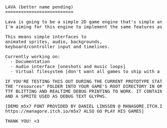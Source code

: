 <pre>
LAVA (better name pending)
==========================

Lava is going to be a simple 2D game engine that's simple and quick.
I'm aiming for this engine to implement the same features as GameMaker 8.

This means simple interfaces to 
animated sprites, audio, backgrounds, 
keyboard/controller input and timelines.

Currently working on:
  - Documentation
  - Audio interface [oneshots and music loops]
  - Virtual filesystem [don't want all games to ship with a raw folder of assets]

IF YOU'RE TESTING THIS OUT DURING THE CURRENT PROTOTYPE STATE, COPY
THE "resources" FOLDER INTO YOUR GAME'S ROOT DIRECTORY IN ORDER FOR
TTF BLITTING AND REALTIME DEBUG PRINTING TO WORK. IT CONTAINS A DEMO FONT
AND A SPRITE USED AS DEBUG TEXT GLYPHS.

[DEMO m5x7 FONT PROVIDED BY DANIEL LINSSEN @ MANAGORE.ITCH.IO 
https://managore.itch.io/m5x7 ALSO GO PLAY HIS GAMES]

THANK YOU! <3
</pre>